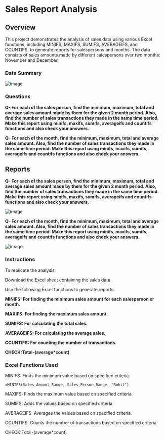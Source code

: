 # Sales Report Analysis
## Overview
This project demonstrates the analysis of sales data using various Excel functions, including MINIFS, MAXIFS, SUMIFS, AVERAGEIFS, and COUNTIFS, to generate reports for salespersons and months. The data consists of sales amounts made by different salespersons over two months: November and December.

### Data Summary

![image](https://github.com/user-attachments/assets/9fabe311-525b-49f9-b86a-89037c2b79a7)

### Questions 
**Q- For each of the sales person, find the minimum, maximum, total and average sales amount made by them for the given 2 month period. Also, find the number of sales transactions they made in the same time period.
Make this report using minifs, maxifs, sumifs, averageifs and countifs functions and also check your answers.**

**Q- For each of the month, find the minimum, maximum, total and average sales amount. Also, find the number of sales transactions they made in the same time period.
Make this report using minifs, maxifs, sumifs, averageifs and countifs functions and also check your answers.**

## Reports

**Q- For each of the sales person, find the minimum, maximum, total and average sales amount made by them for the given 2 month period. Also, find the number of sales transactions they made in the same time period.
Make this report using minifs, maxifs, sumifs, averageifs and countifs functions and also check your answers.**


![image](https://github.com/user-attachments/assets/e21beddd-131d-484e-9346-ae7fb1c9a76a)


**Q- For each of the month, find the minimum, maximum, total and average sales amount. Also, find the number of sales transactions they made in the same time period.
Make this report using minifs, maxifs, sumifs, averageifs and countifs functions and also check your answers.**



![image](https://github.com/user-attachments/assets/2659b256-8f1a-4f14-be88-8e5762dfdc91)

### Instructions

To replicate the analysis:

Download the Excel sheet containing the sales data.

Use the following Excel functions to generate reports:

**MINIFS: For finding the minimum sales amount for each salesperson or month.**

**MAXIFS: For finding the maximum sales amount.**

**SUMIFS: For calculating the total sales.**

**AVERAGEIFS: For calculating the average sales.**

**COUNTIFS: For counting the number of transactions.**

**CHECK:Total-(average*count)**

### Excel Functions Used

MINIFS: Finds the minimum value based on specified criteria.

`=MINIFS(Sales_Amount_Range, Sales_Person_Range, "Rohit")`


MAXIFS: Finds the maximum value based on specified criteria.

SUMIFS: Adds the values based on specified criteria.

AVERAGEIFS: Averages the values based on specified criteria.

COUNTIFS: Counts the number of transactions based on specified criteria.

CHECK:Total-(average*count)




